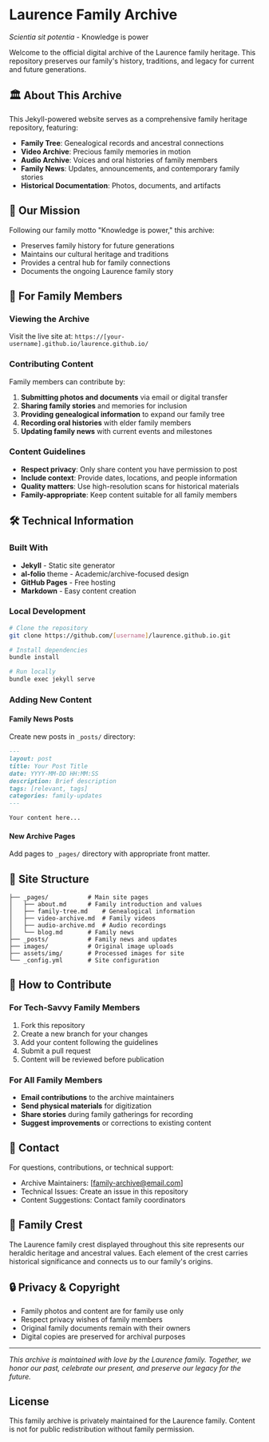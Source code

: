 # Laurence Family Archive

*Scientia sit potentia* - Knowledge is power

Welcome to the official digital archive of the Laurence family heritage. This repository preserves our family's history, traditions, and legacy for current and future generations.

## 🏛️ About This Archive

This Jekyll-powered website serves as a comprehensive family heritage repository, featuring:

- **Family Tree**: Genealogical records and ancestral connections
- **Video Archive**: Precious family memories in motion
- **Audio Archive**: Voices and oral histories of family members
- **Family News**: Updates, announcements, and contemporary family stories
- **Historical Documentation**: Photos, documents, and artifacts

## 🎯 Our Mission

Following our family motto "Knowledge is power," this archive:
- Preserves family history for future generations
- Maintains our cultural heritage and traditions
- Provides a central hub for family connections
- Documents the ongoing Laurence family story

## 🚀 For Family Members

### Viewing the Archive
Visit the live site at: `https://[your-username].github.io/laurence.github.io/`

### Contributing Content
Family members can contribute by:
1. **Submitting photos and documents** via email or digital transfer
2. **Sharing family stories** and memories for inclusion
3. **Providing genealogical information** to expand our family tree
4. **Recording oral histories** with elder family members
5. **Updating family news** with current events and milestones

### Content Guidelines
- **Respect privacy**: Only share content you have permission to post
- **Include context**: Provide dates, locations, and people information
- **Quality matters**: Use high-resolution scans for historical materials
- **Family-appropriate**: Keep content suitable for all family members

## 🛠️ Technical Information

### Built With
- **Jekyll** - Static site generator
- **al-folio** theme - Academic/archive-focused design
- **GitHub Pages** - Free hosting
- **Markdown** - Easy content creation

### Local Development
```bash
# Clone the repository
git clone https://github.com/[username]/laurence.github.io.git

# Install dependencies
bundle install

# Run locally
bundle exec jekyll serve
```

### Adding New Content

#### Family News Posts
Create new posts in `_posts/` directory:
```markdown
---
layout: post
title: Your Post Title
date: YYYY-MM-DD HH:MM:SS
description: Brief description
tags: [relevant, tags]
categories: family-updates
---

Your content here...
```

#### New Archive Pages
Add pages to `_pages/` directory with appropriate front matter.

## 📁 Site Structure

```
├── _pages/           # Main site pages
│   ├── about.md      # Family introduction and values
│   ├── family-tree.md    # Genealogical information
│   ├── video-archive.md  # Family videos
│   ├── audio-archive.md  # Audio recordings
│   └── blog.md       # Family news
├── _posts/           # Family news and updates
├── images/           # Original image uploads
├── assets/img/       # Processed images for site
└── _config.yml       # Site configuration
```

## 🤝 How to Contribute

### For Tech-Savvy Family Members
1. Fork this repository
2. Create a new branch for your changes
3. Add your content following the guidelines
4. Submit a pull request
5. Content will be reviewed before publication

### For All Family Members
- **Email contributions** to the archive maintainers
- **Send physical materials** for digitization
- **Share stories** during family gatherings for recording
- **Suggest improvements** or corrections to existing content

## 📧 Contact

For questions, contributions, or technical support:
- Archive Maintainers: [family-archive@email.com]
- Technical Issues: Create an issue in this repository
- Content Suggestions: Contact family coordinators

## 📜 Family Crest

The Laurence family crest displayed throughout this site represents our heraldic heritage and ancestral values. Each element of the crest carries historical significance and connects us to our family's origins.

## 🔒 Privacy & Copyright

- Family photos and content are for family use only
- Respect privacy wishes of family members
- Original family documents remain with their owners
- Digital copies are preserved for archival purposes

---

*This archive is maintained with love by the Laurence family. Together, we honor our past, celebrate our present, and preserve our legacy for the future.*

## License

This family archive is privately maintained for the Laurence family. Content is not for public redistribution without family permission.
